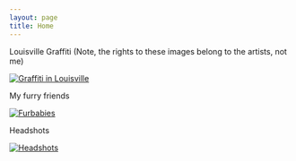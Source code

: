 ```yaml
---
layout: page
title: Home
---
```


Louisville Graffiti (Note, the rights to these images belong to the artists,
not me)

[![Graffiti in Louisville](https://d27zxlt9f488cv.cloudfront.net/media/thumbs/louisvilletags/4D8A3397.JPG 'Graffiti in Louisville')](https://d27zxlt9f488cv.cloudfront.net/louisvilletags.html)

My furry friends

[![Furbabies](https://d27zxlt9f488cv.cloudfront.net/media/thumbs/furbabies/4D8A4293.JPG 'Furbabies')](https://d27zxlt9f488cv.cloudfront.net/furbabies.html)

Headshots


[![Headshots](https://d27zxlt9f488cv.cloudfront.net/media/thumbs/headshots/4D8A4449.JPG 'Headshots')](https://d27zxlt9f488cv.cloudfront.net/headshots.html)
